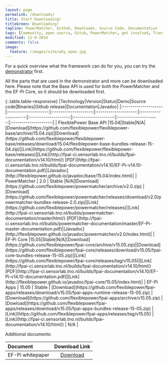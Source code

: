 ```yaml
---
layout: page
permalink: /downloads/
title: Start Downloading!
titleGreen: Downloading!
tagline: PowerMatcher, Github, Downloads, Source Code, Documentation 
tags: [Community, open source, Gitub, PowerMatcher, get involved, Transactive Energy]
modified: 12-9-2014
comments: false
image:
  feature: /images/site/why_open.jpg
---
```


For a quick overview what the framework can do for you, you can try the [demonstrator](https://github.com/flexiblepower/fpai-apps/releases/download/v15.05/fpai-apps-runtime-release-15-05.zip) first.

All the parts that are used in the demonstrator and more can be downloaded here. Please note that the Base API is used for both the PowerMatcher and the EF-Pi Core, so it should be downloaded first.

<div class="table-responsive" markdown="1">{:.table.table-responsive}
|Technology|Version|Status|Demo|Source code|Binaries|Github release|Documentation|Javadoc| 
|:--------------------|:--------------------:|:--------------------:|:--------------------:|:--------------------:|:--------------------:|:--------------------:|:--------------------:|:--------------------:|
| FlexiblePower Base API |15.04|Stable|N/A|[Download](https://github.com/flexiblepower/flexiblepower-base/archive/15.04.zip)|[Download](https://github.com/flexiblepower/flexiblepower-base/releases/download/15.04/flexiblepower-base-bundles-release-15-04.zip)|[Link](https://github.com/flexiblepower/flexiblepower-base/releases)|[Link](http://fpai-ci.sensorlab.tno.nl/builds/fpai-documentation/v14.10/html/) [PDF](http://fpai-ci.sensorlab.tno.nl/builds/fpai-documentation/v14.10/EF-Pi-v14.10-documentation.pdf)|[Javadoc](http://flexiblepower.github.io/javadoc/base/15.04/index.html)|
| PowerMatcher | 2.0 | Stable |N/A|[Download](https://github.com/flexiblepower/powermatcher/archive/v2.0.zip) |[Download](https://github.com/flexiblepower/powermatcher/releases/download/v2.0/powermatcher-bundles-release-2.0.zip)|[Link](https://github.com/flexiblepower/powermatcher/releases)|[Link](http://fpai-ci.sensorlab.tno.nl/builds/powermatcher-documentation/master/html/) [PDF](http://fpai-ci.sensorlab.tno.nl/builds/powermatcher-documentation/master/EF-Pi-master-documentation.pdf)|[Javadoc](http://flexiblepower.github.io/javadoc/powermatcher/v2.0/index.html)| 
| EF-Pi Core |15.05|Stable|N/A|[Download](https://github.com/flexiblepower/fpai-core/archive/v15.05.zip)|[Download](https://github.com/flexiblepower/fpai-core/releases/download/v15.05/fpai-core-bundles-release-15-05.zip)|[Link](https://github.com/flexiblepower/fpai-core/releases/tag/v15.05)|[Link](http://fpai-ci.sensorlab.tno.nl/builds/fpai-documentation/v14.10/html/) [PDF](http://fpai-ci.sensorlab.tno.nl/builds/fpai-documentation/v14.10/EF-Pi-v14.10-documentation.pdf)|[Link](http://flexiblepower.github.io/javadoc/fpai-core/15.05/index.html)|
| EF-Pi Apps | 15.05 | Stable | [Download](https://github.com/flexiblepower/fpai-apps/releases/download/v15.05/fpai-apps-runtime-release-15-05.zip) | [Download](https://github.com/flexiblepower/fpai-apps/archive/v15.05.zip) | [Dowload](https://github.com/flexiblepower/fpai-apps/releases/download/v15.05/fpai-apps-bundles-release-15-05.zip) | [Link](https://github.com/flexiblepower/fpai-apps/releases/tag/v15.05) | [Link](http://fpai-ci.sensorlab.tno.nl/builds/fpai-documentation/v14.10/html/) | N/A |

Additional documents:

|Document|Download Link|
|:--------------|:--------------:|
|EF-Pi whitepaper|[Download](https://github.com/flexiblepower/flexiblepower.github.io/raw/master/download/Whitepaper%20EF-Pi%20final%20june%201st%202015%20version.pdf)|
